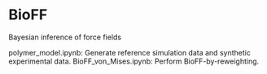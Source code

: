 # BioFF
Bayesian inference of force fields

polymer_model.ipynb: Generate reference simulation data and synthetic experimental data.
BioFF_von_Mises.ipynb: Perform BioFF-by-reweighting. 
